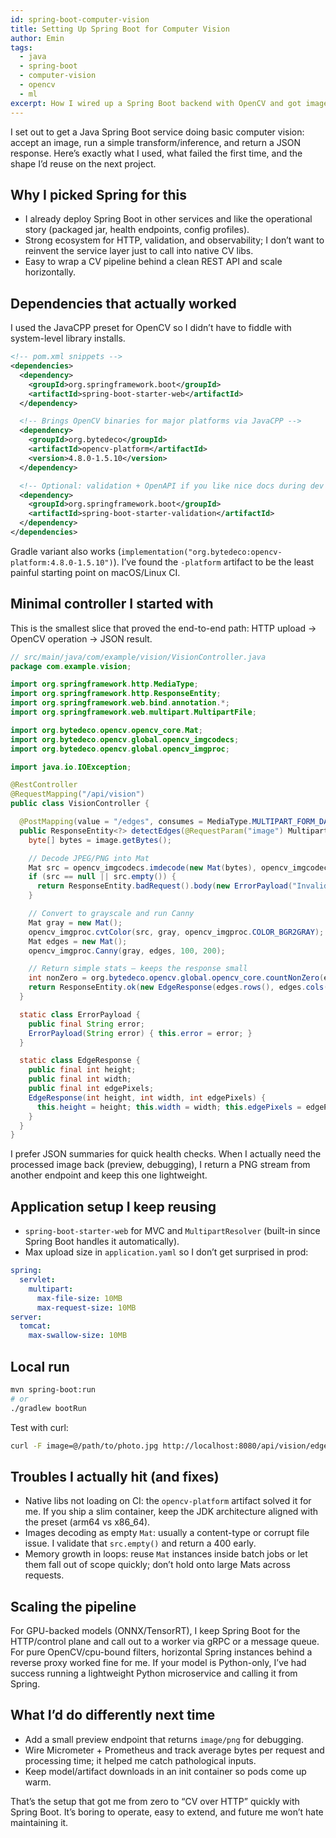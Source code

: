 ```yaml
---
id: spring-boot-computer-vision
title: Setting Up Spring Boot for Computer Vision
author: Emin
tags:
  - java
  - spring-boot
  - computer-vision
  - opencv
  - ml
excerpt: How I wired up a Spring Boot backend with OpenCV and got image inference working reliably—what I chose, what broke, and what I’d do again.
---
```


I set out to get a Java Spring Boot service doing basic computer vision: accept an image, run a simple transform/inference, and return a JSON response. Here’s exactly what I used, what failed the first time, and the shape I’d reuse on the next project.

## Why I picked Spring for this

- I already deploy Spring Boot in other services and like the operational story (packaged jar, health endpoints, config profiles).
- Strong ecosystem for HTTP, validation, and observability; I don’t want to reinvent the service layer just to call into native CV libs.
- Easy to wrap a CV pipeline behind a clean REST API and scale horizontally.

## Dependencies that actually worked

I used the JavaCPP preset for OpenCV so I didn’t have to fiddle with system-level library installs.

```xml
<!-- pom.xml snippets -->
<dependencies>
  <dependency>
    <groupId>org.springframework.boot</groupId>
    <artifactId>spring-boot-starter-web</artifactId>
  </dependency>

  <!-- Brings OpenCV binaries for major platforms via JavaCPP -->
  <dependency>
    <groupId>org.bytedeco</groupId>
    <artifactId>opencv-platform</artifactId>
    <version>4.8.0-1.5.10</version>
  </dependency>

  <!-- Optional: validation + OpenAPI if you like nice docs during dev -->
  <dependency>
    <groupId>org.springframework.boot</groupId>
    <artifactId>spring-boot-starter-validation</artifactId>
  </dependency>
</dependencies>
```

Gradle variant also works (`implementation("org.bytedeco:opencv-platform:4.8.0-1.5.10")`). I’ve found the `-platform` artifact to be the least painful starting point on macOS/Linux CI.

## Minimal controller I started with

This is the smallest slice that proved the end-to-end path: HTTP upload → OpenCV operation → JSON result.

```java
// src/main/java/com/example/vision/VisionController.java
package com.example.vision;

import org.springframework.http.MediaType;
import org.springframework.http.ResponseEntity;
import org.springframework.web.bind.annotation.*;
import org.springframework.web.multipart.MultipartFile;

import org.bytedeco.opencv.opencv_core.Mat;
import org.bytedeco.opencv.global.opencv_imgcodecs;
import org.bytedeco.opencv.global.opencv_imgproc;

import java.io.IOException;

@RestController
@RequestMapping("/api/vision")
public class VisionController {

  @PostMapping(value = "/edges", consumes = MediaType.MULTIPART_FORM_DATA_VALUE)
  public ResponseEntity<?> detectEdges(@RequestParam("image") MultipartFile image) throws IOException {
    byte[] bytes = image.getBytes();

    // Decode JPEG/PNG into Mat
    Mat src = opencv_imgcodecs.imdecode(new Mat(bytes), opencv_imgcodecs.IMREAD_COLOR);
    if (src == null || src.empty()) {
      return ResponseEntity.badRequest().body(new ErrorPayload("Invalid image"));
    }

    // Convert to grayscale and run Canny
    Mat gray = new Mat();
    opencv_imgproc.cvtColor(src, gray, opencv_imgproc.COLOR_BGR2GRAY);
    Mat edges = new Mat();
    opencv_imgproc.Canny(gray, edges, 100, 200);

    // Return simple stats — keeps the response small
    int nonZero = org.bytedeco.opencv.global.opencv_core.countNonZero(edges);
    return ResponseEntity.ok(new EdgeResponse(edges.rows(), edges.cols(), nonZero));
  }

  static class ErrorPayload {
    public final String error;
    ErrorPayload(String error) { this.error = error; }
  }

  static class EdgeResponse {
    public final int height;
    public final int width;
    public final int edgePixels;
    EdgeResponse(int height, int width, int edgePixels) {
      this.height = height; this.width = width; this.edgePixels = edgePixels;
    }
  }
}
```

I prefer JSON summaries for quick health checks. When I actually need the processed image back (preview, debugging), I return a PNG stream from another endpoint and keep this one lightweight.

## Application setup I keep reusing

- `spring-boot-starter-web` for MVC and `MultipartResolver` (built-in since Spring Boot handles it automatically).
- Max upload size in `application.yaml` so I don’t get surprised in prod:

```yaml
spring:
  servlet:
    multipart:
      max-file-size: 10MB
      max-request-size: 10MB
server:
  tomcat:
    max-swallow-size: 10MB
```

## Local run

```bash
mvn spring-boot:run
# or
./gradlew bootRun
```

Test with curl:

```bash
curl -F image=@/path/to/photo.jpg http://localhost:8080/api/vision/edges
```

## Troubles I actually hit (and fixes)

- Native libs not loading on CI: the `opencv-platform` artifact solved it for me. If you ship a slim container, keep the JDK architecture aligned with the preset (arm64 vs x86_64).
- Images decoding as empty `Mat`: usually a content-type or corrupt file issue. I validate that `src.empty()` and return a 400 early.
- Memory growth in loops: reuse `Mat` instances inside batch jobs or let them fall out of scope quickly; don’t hold onto large Mats across requests.

## Scaling the pipeline

For GPU-backed models (ONNX/TensorRT), I keep Spring Boot for the HTTP/control plane and call out to a worker via gRPC or a message queue. For pure OpenCV/cpu-bound filters, horizontal Spring instances behind a reverse proxy worked fine for me. If your model is Python-only, I’ve had success running a lightweight Python microservice and calling it from Spring.

## What I’d do differently next time

- Add a small preview endpoint that returns `image/png` for debugging.
- Wire Micrometer + Prometheus and track average bytes per request and processing time; it helped me catch pathological inputs.
- Keep model/artifact downloads in an init container so pods come up warm.

That’s the setup that got me from zero to “CV over HTTP” quickly with Spring Boot. It’s boring to operate, easy to extend, and future me won’t hate maintaining it.



